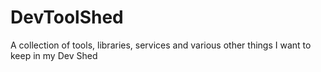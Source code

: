 # DevToolShed
A collection of tools, libraries, services and various other things I want to keep in my Dev Shed
